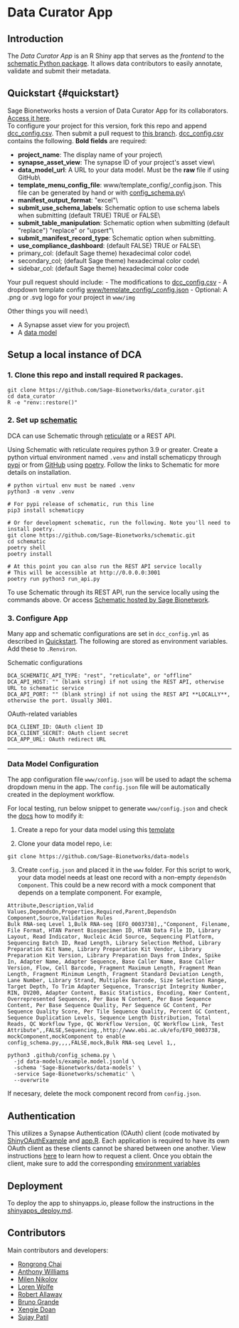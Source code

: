 # Data Curator App

## Introduction

The *Data Curator App* is an R Shiny app that serves as the *frontend* to the [schematic Python package](github.com/sage-Bionetworks/schematic/). It allows data contributors to easily annotate, validate and submit their metadata.

## Quickstart {#quickstart}

Sage Bionetworks hosts a version of Data Curator App for its collaborators. [Access it here](link%20TBD).\
To configure your project for this version, fork this repo and append [dcc_config.csv](dcc_config.csv). Then submit a pull request to [this branch](https://github.com/Sage-Bionetworks/data_curator/tree/beta-schematic-rest-api). [dcc_config.csv](dcc_config.csv) contains the following. **Bold fields** are required:

-   **project_name**: The display name of your project\
-   **synapse_asset_view**: The synapse ID of your project's asset view\
-   **data_model_url**: A URL to your data model. Must be the **raw** file if using GitHub\
-   **template_menu_config_file**: www/template_config/<your-project>\_config.json. This file can be generated by hand or with [config_schema.py](.github/config_schema.py)\
-   **manifest_output_format**: "excel"\
-   **submit_use_schema_labels**: Schematic option to use schema labels when submitting (default TRUE) TRUE or FALSE\
-   **submit_table_manipulation**: Schematic option when submitting (default "replace") "replace" or "upsert"\
-   **submit_manifest_record_type**: Schematic option when submitting.
-   **use_compliance_dashboard**: (default FALSE) TRUE or FALSE\
-   primary_col: (default Sage theme) hexadecimal color code\
-   secondary_col; (default Sage theme) hexadecimal color code\
-   sidebar_col: (default Sage theme) hexadecimal color code

Your pull request should include: - The modifications to [dcc_config.csv](dcc_config.csv) - A dropdown template config [www/template_config/<your-project>\_config.json](www/template_config/config.json) - Optional: A .png or .svg logo for your project in `www/img`

Other things you will need:\
- A Synapse asset view for you project\
- A [data model](#datamodel)

## Setup a local instance of DCA

### 1. Clone this repo and install required R packages.

```         
git clone https://github.com/Sage-Bionetworks/data_curator.git
cd data_curator
R -e "renv::restore()"
```

### 2. Set up [schematic](github.com/sage-Bionetworks/schematic/)

DCA can use Schematic through [reticulate](https://rstudio.github.io/reticulate/) or a REST API.

Using Schematic with reticulate requires python 3.9 or greater. Create a python virtual environment named `.venv` and install schematicpy through [pypi](https://pypi.org/project/schematicpy/) or from [GitHub](github.com/sage-Bionetworks/schematic/) using [poetry](https://python-poetry.org/docs/). Follow the links to Schematic for more details on installation.

```         
# python virtual env must be named .venv
python3 -m venv .venv

# For pypi release of schematic, run this line
pip3 install schematicpy 

# Or for development schematic, run the following. Note you'll need to install poetry.
git clone https://github.com/Sage-Bionetworks/schematic.git
cd schematic
poetry shell
poetry install

# At this point you can also run the REST API service locally
# This will be accessible at http://0.0.0.0:3001
poetry run python3 run_api.py
```

To use Schematic through its REST API, run the service locally using the commands above. Or access [Schematic hosted by Sage Bionetwork](link%20TBD).

### 3. Configure App

Many app and schematic configurations are set in `dcc_config.yml` as described in [Quickstart](#quickstart). The following are stored as environment variables. Add these to `.Renviron`.

Schematic configurations

```         
DCA_SCHEMATIC_API_TYPE: "rest", "reticulate", or "offline"  
DCA_API_HOST: "" (blank string) if not using the REST API, otherwise URL to schematic service  
DCA_API_PORT: "" (blank string) if not using the REST API **LOCALLY**, otherwise the port. Usually 3001.  
```

OAuth-related variables

```         
DCA_CLIENT_ID: OAuth client ID  
DCA_CLIENT_SECRET: OAuth client secret  
DCA_APP_URL: OAuth redirect URL
```

------------------------------------------------------------------------

### Data Model Configuration

The app configuration file `www/config.json` will be used to adapt the schema dropdown menu in the app. The `config.json` file will be automatically created in the deployment workflow.

For local testing, run below snippet to generate `www/config.json` and check the [docs](docs/app_configuration.md#schema-configuration) how to modify it:

1.  Create a repo for your data model using this [template](https://github.com/Sage-Bionetworks/data-models)

2.  Clone your data model repo, i.e:

```         
git clone https://github.com/Sage-Bionetworks/data-models
```

3.  Create `config.json` and placed it in the `www` folder. For this script to work, your data model needs at least one record with a non-empty `dependsOn Component`. This could be a new record with a mock component that depends on a template component. For example,

```         
Attribute,Description,Valid Values,DependsOn,Properties,Required,Parent,DependsOn Component,Source,Validation Rules
Bulk RNA-seq Level 1,Bulk RNA-seq [EFO_0003738],,"Component, Filename, File Format, HTAN Parent Biospecimen ID, HTAN Data File ID, Library Layout, Read Indicator, Nucleic Acid Source, Sequencing Platform, Sequencing Batch ID, Read Length, Library Selection Method, Library Preparation Kit Name, Library Preparation Kit Vendor, Library Preparation Kit Version, Library Preparation Days from Index, Spike In, Adapter Name, Adapter Sequence, Base Caller Name, Base Caller Version, Flow, Cell Barcode, Fragment Maximum Length, Fragment Mean Length, Fragment Minimum Length, Fragment Standard Deviation Length, Lane Number, Library Strand, Multiplex Barcode, Size Selection Range, Target Depth, To Trim Adapter Sequence, Transcript Integrity Number, RIN, DV200, Adapter Content, Basic Statistics, Encoding, Kmer Content, Overrepresented Sequences, Per Base N Content, Per Base Sequence Content, Per Base Sequence Quality, Per Sequence GC Content, Per Sequence Quality Score, Per Tile Sequence Quality, Percent GC Content, Sequence Duplication Levels, Sequence Length Distribution, Total Reads, QC Workflow Type, QC Workflow Version, QC Workflow Link, Test Attribute",,FALSE,Sequencing,,http://www.ebi.ac.uk/efo/EFO_0003738,
mockComponent,mockComponent to enable config_schema.py,,,,FALSE,mock,Bulk RNA-seq Level 1,,
```

```         
python3 .github/config_schema.py \
  -jd data-models/example.model.jsonld \
  -schema 'Sage-Bionetworks/data-models' \
  -service Sage-Bionetworks/schematic' \
  --overwrite
```

If necesary, delete the mock component record from `config.json`.

## Authentication

This utilizes a Synapse Authentication (OAuth) client (code motivated by [ShinyOAuthExample](https://github.com/brucehoff/ShinyOAuthExample) and [app.R](https://gist.github.com/jcheng5/44bd750764713b5a1df7d9daf5538aea). Each application is required to have its own OAuth client as these clients cannot be shared between one another. View instructions [here](https://help.synapse.org/docs/Using-Synapse-as-an-OAuth-Server.2048327904.html) to learn how to request a client. Once you obtain the client, make sure to add the corresponding [environment variables](#configureapp)

## Deployment

To deploy the app to shinyapps.io, please follow the instructions in the [shinyapps_deploy.md](docs/shinyapps_deploy.md).

## Contributors

Main contributors and developers:

-   [Rongrong Chai](https://github.com/rrchai)
-   [Anthony Williams](https://github.com/afwillia)
-   [Milen Nikolov](https://github.com/milen-sage)
-   [Loren Wolfe](https://github.com/lakikowolfe)
-   [Robert Allaway](https://github.com/allaway)
-   [Bruno Grande](https://github.com/BrunoGrandePhD)
-   [Xengie Doan](https://github.com/xdoan)
-   [Sujay Patil](https://github.com/sujaypatil96)

<!-- Links -->
